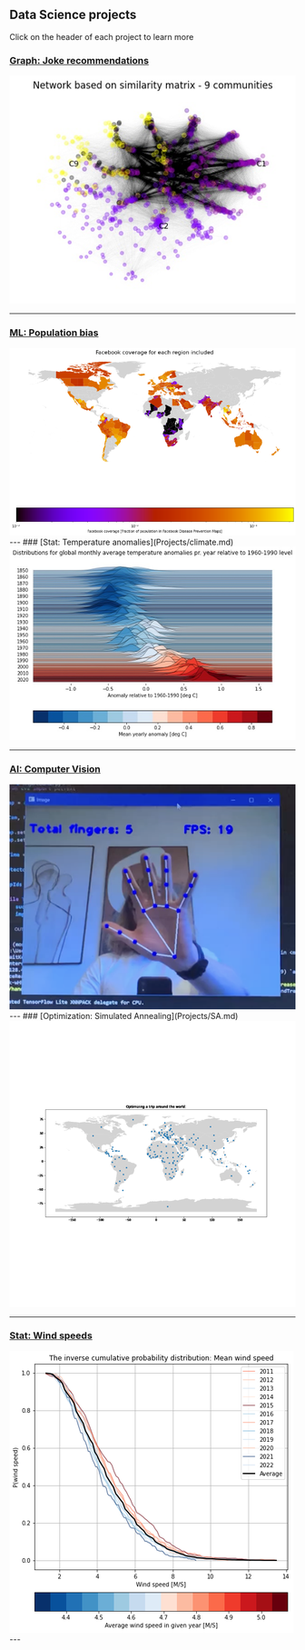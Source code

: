## Data Science projects
Click on the header of each project to learn more

### [Graph: Joke recommendations](Projects/Network.md)
<img src="images/network.jpg?raw=true"/>

---
### [ML: Population bias](Projects/bias.md)

<img src="images/Bias/coverage_region.png?raw=true"/>
---
### [Stat: Temperature anomalies](Projects/climate.md)
<img src="images/climate_plot.jpg?raw=true"/>

---
### [AI: Computer Vision](Projects/vision.md)

<img src="images/fingers.png?raw=true"/>
---
### [Optimization: Simulated Annealing](Projects/SA.md)
<img src="images/map.gif?raw=true"/>

---
### [Stat: Wind speeds](Projects/wind.md)
<img src="images/wind.png?raw=true"/>
---
<!-- <p style="font-size:11px">Page template forked from <a href="https://github.com/evanca/quick-portfolio">evanca</a></p> --> 
<!-- Remove above link if you don't want to attibute -->

